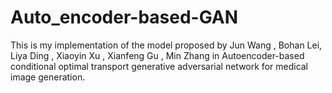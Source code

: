 # Auto_encoder-based-GAN
This is my implementation of the model proposed by Jun Wang , Bohan Lei, Liya Ding , Xiaoyin Xu , Xianfeng Gu , Min Zhang in Autoencoder-based conditional optimal transport generative
adversarial network for medical image generation. 


